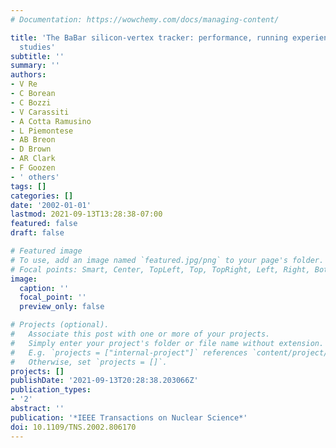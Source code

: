 ```yaml
---
# Documentation: https://wowchemy.com/docs/managing-content/

title: 'The BaBar silicon-vertex tracker: performance, running experience, and radiation-damage
  studies'
subtitle: ''
summary: ''
authors:
- V Re
- C Borean
- C Bozzi
- V Carassiti
- A Cotta Ramusino
- L Piemontese
- AB Breon
- D Brown
- AR Clark
- F Goozen
- ' others'
tags: []
categories: []
date: '2002-01-01'
lastmod: 2021-09-13T13:28:38-07:00
featured: false
draft: false

# Featured image
# To use, add an image named `featured.jpg/png` to your page's folder.
# Focal points: Smart, Center, TopLeft, Top, TopRight, Left, Right, BottomLeft, Bottom, BottomRight.
image:
  caption: ''
  focal_point: ''
  preview_only: false

# Projects (optional).
#   Associate this post with one or more of your projects.
#   Simply enter your project's folder or file name without extension.
#   E.g. `projects = ["internal-project"]` references `content/project/deep-learning/index.md`.
#   Otherwise, set `projects = []`.
projects: []
publishDate: '2021-09-13T20:28:38.203066Z'
publication_types:
- '2'
abstract: ''
publication: '*IEEE Transactions on Nuclear Science*'
doi: 10.1109/TNS.2002.806170
---
```

